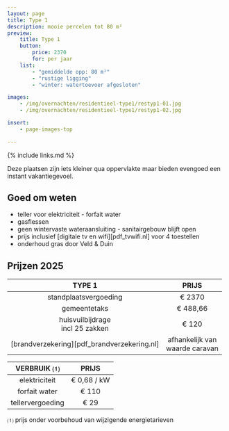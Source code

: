 ```yaml
---
layout: page
title: Type 1
description: mooie percelen tot 80 m²
preview:
    title: Type 1
    button:
        price: 2370
        for: per jaar
    list:
        - "gemiddelde opp: 80 m²"
        - "rustige ligging"
        - "winter: watertoevoer afgesloten"

images:
    - /img/overnachten/residentieel-type1/restyp1-01.jpg
    - /img/overnachten/residentieel-type1/restyp1-02.jpg

insert:
    - page-images-top

---
```


{% include links.md %}

Deze plaatsen zijn iets kleiner qua oppervlakte maar bieden evengoed een instant vakantiegevoel.


## Goed om weten

- teller voor elektriciteit - forfait water
- gasflessen
- geen wintervaste wateraansluiting - sanitairgebouw blijft open
- prijs inclusief [digitale tv en wifi][pdf_tvwifi.nl] voor 4 toestellen
- onderhoud gras door Veld & Duin


## Prijzen 2025

TYPE 1                                         |PRIJS                               |
:---------------------------------------------:|:----------------------------------:|
standplaatsvergoeding                          | € 2370   
gemeentetaks                                   | € 488,66
huisvuilbijdrage<br>incl 25 zakken<br>         | € 120   
 [brandverzekering][pdf_brandverzekering.nl]   | afhankelijk van <br>waarde caravan

VERBRUIK ⑴           |PRIJS          |
:--------------------:|:-------------:|
elektriciteit         | € 0,68 / kW        
forfait water         | € 110
tellervergoeding      | € 29

⑴ prijs onder voorbehoud van wijzigende energietarieven
